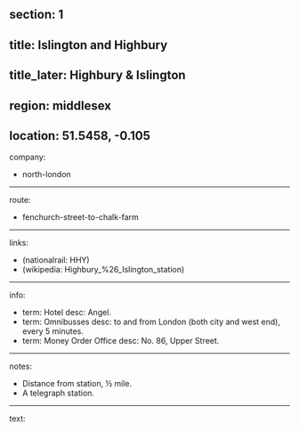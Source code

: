 section: 1
----
title: Islington and Highbury
----
title_later: Highbury & Islington
----
region: middlesex
----
location: 51.5458, -0.105
----
company:
- north-london
----
route:
- fenchurch-street-to-chalk-farm
----
links:
- (nationalrail: HHY)
- (wikipedia: Highbury_%26_Islington_station)
----
info:
- term: Hotel
  desc: Angel.
- term: Omnibusses
  desc: to and from London (both city and west end), every 5 minutes.
- term: Money Order Office
  desc: No. 86, Upper Street.
----
notes:
- Distance from station, ½ mile.
- A telegraph station.
----
text:
